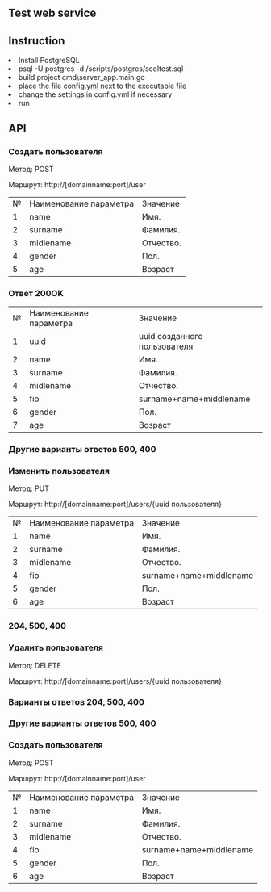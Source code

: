 <h2>Test web service</h2>
<p></p>
<h2>Instruction</h2>
<li> Install PostgreSQL</li>
<li> psql  -U postgres -d <base> /scripts/postgres/scoltest.sql</li>
<li> build project cmd\server_app.main.go</li>
<li>place the file config.yml next to the executable file </li>
<li> change the settings in config.yml if necessary</li>
 <li> run
 <h2>API</h2>
 <h3 align="left">Создать пользователя</h3>

<p>Метод: POST</p>
<p>Маршрут: http://[domainname:port]/user </p>

<table class="table1" cellpadding="8">
            <tr class="table_font1">
                <td >№</td> <td>Наименование параметра</td> <td>Значение</td>
            </tr>
            <tr>
                <td>1</td> <td>name</td> <td>Имя. </td> 
            </tr>
			 <tr>
                <td>2</td> <td>surname</td> <td>Фамилия. </td>
            </tr>
			   <tr>
                <td>3</td> <td>midlename</td> <td>Отчество. </td>
            </tr>
			   <tr>
                <td>4</td> <td>gender</td> <td>Пол.</td>
            </tr>
			   <tr>
                <td>5</td> <td>age</td> <td>Возраст </td> 
				</tr>
		    </table>
		
		
<h3>Ответ 200OK</h3>
<table class="table1" cellpadding="8">
            <tr class="table_font1">
                <td >№</td> <td>Наименование параметра</td> <td>Значение</td>
            </tr>
			<tr>
			    <td>1</td> <td>uuid</td> <td>uuid созданного пользователя </td> 
            </tr>
            <tr>
                <td>2</td> <td>name</td> <td>Имя. </td> 
            </tr>
			 <tr>
                <td>3</td> <td>surname</td> <td>Фамилия. </td>
            </tr>
			   <tr>
                <td>4</td> <td>midlename</td> <td>Отчество. </td>
            </tr>
			    <tr>
                <td>5</td> <td>fio</td> <td>surname+name+middlename</td> 
            </tr>
			   <tr>
                <td>6</td> <td>gender</td> <td>Пол.</td>
            </tr>
			   <tr>
                <td>7</td> <td>age</td> <td>Возраст </td> 
		    </tr>
        </table>
<h3>Другие варианты ответов 500, 400</h3>

<h3 align="left"> Изменить пользователя</h3>
<p>Метод: PUT</p>
<p>Маршрут: http://[domainname:port]/users/{uuid пользователя} </p>
<table class="table1" cellpadding="8">
           <tr class="table_font1">
                <td >№</td> <td>Наименование параметра</td> <td>Значение</td>
            </tr>
		    <tr>
                <td>1</td> <td>name</td> <td>Имя. </td> 
            </tr>
			 <tr>
                <td>2</td> <td>surname</td> <td>Фамилия. </td>
            </tr>
			   <tr>
                <td>3</td> <td>midlename</td> <td>Отчество. </td>
            </tr>
			    <tr>
                <td>4</td> <td>fio</td> <td>surname+name+middlename</td> 
            </tr>
			   <tr>
                <td>5</td> <td>gender</td> <td>Пол.</td>
            </tr>
			   <tr>
                <td>6</td> <td>age</td> <td>Возраст </td>  
			  </tr>
        </table>
<h3>204, 500, 400</h3>

<h3 align="left">Удалить пользователя</h3>
<p>Метод: DELETE</p>
<p>Маршрут: http://[domainname:port]/users/{uuid пользователя} </p>
<h3>Варианты ответов 204, 500, 400</h3> 
<h3>Другие варианты ответов 500, 400</h3>


 <h3 align="left">Создать пользователя</h3>

<p>Метод: POST</p>
<p>Маршрут: http://[domainname:port]/user </p>
<table class="table1" cellpadding="8">
           <tr class="table_font1">
                <td >№</td> <td>Наименование параметра</td> <td>Значение</td>
            </tr>
		    <tr>
                <td>1</td> <td>name</td> <td>Имя. </td> 
            </tr>
			 <tr>
                <td>2</td> <td>surname</td> <td>Фамилия. </td>
            </tr>
			   <tr>
                <td>3</td> <td>midlename</td> <td>Отчество. </td>
            </tr>
			    <tr>
                <td>4</td> <td>fio</td> <td>surname+name+middlename</td> 
            </tr>
			   <tr>
                <td>5</td> <td>gender</td> <td>Пол.</td>
            </tr>
			   <tr>
                <td>6</td> <td>age</td> <td>Возраст </td>  
			  </tr>
        </table>